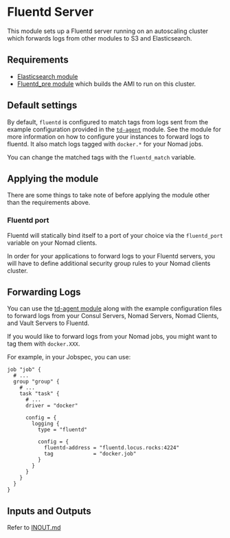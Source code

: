 # Fluentd Server

This module sets up a Fluentd server running on an autoscaling cluster which forwards 
logs from other modules to S3 and Elasticsearch.

## Requirements

- [Elasticsearch module](../elasticsearch)
- [Fluentd_pre module](../fluentd_pre) which builds the AMI to run on this cluster.

## Default settings

By default, `fluentd` is configured to match tags from logs sent from the example configuration
provided in the [`td-agent`](../td-agent) module. See the module for more information on how to
configure your instances to forward logs to fluentd. It also match logs tagged with `docker.*` for
your Nomad jobs.

You can change the matched tags with the `fluentd_match` variable.

## Applying the module

There are some things to take note of before applying the module other than the requirements above.

### Fluentd port

Fluentd will statically bind itself to a port of your choice via the `fluentd_port` variable on your
Nomad clients.

In order for your applications to forward logs to your Fluentd servers, you will have to define
additional security group rules to your Nomad clients cluster.

## Forwarding Logs

You can use the [td-agent module](../td-agent) along with the example configuration files to forward
logs from your Consul Servers, Nomad Servers, Nomad Clients, and Vault Servers to Fluentd.

If you would like to forward logs from your Nomad jobs, you might want to tag them with
`docker.XXX`.

For example, in your Jobspec, you can use:

```hcl
job "job" {
  # ...
  group "group" {
    # ...
    task "task" {
      # ...
      driver = "docker"

      config = {
        logging {
          type = "fluentd"

          config = {
            fluentd-address = "fluentd.locus.rocks:4224"
            tag             = "docker.job"
          }
        }
      }
    }
  }
}
```

## Inputs and Outputs

Refer to [INOUT.md](INOUT.md)
